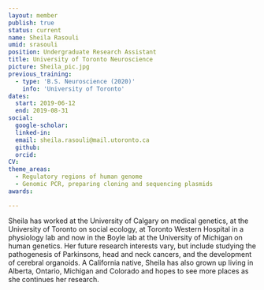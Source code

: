 ```yaml
---
layout: member
publish: true
status: current
name: Sheila Rasouli
umid: srasouli
position: Undergraduate Research Assistant
title: University of Toronto Neuroscience
picture: Sheila_pic.jpg
previous_training:
  - type: 'B.S. Neuroscience (2020)'
    info: 'University of Toronto'
dates:
  start: 2019-06-12
  end: 2019-08-31
social: 
  google-scholar: 
  linked-in: 
  email: sheila.rasouli@mail.utoronto.ca
  github:
  orcid:
CV: 
theme_areas:
  - Regulatory regions of human genome
  - Genomic PCR, preparing cloning and sequencing plasmids
awards:

---
```


Sheila has worked at the University of Calgary on medical genetics, at the University of Toronto on social ecology, at Toronto Western Hospital in a physiology lab and now in the Boyle lab at the University of Michigan on human genetics. Her future research interests vary, but include studying the pathogenesis of Parkinsons, head and neck cancers, and the development of cerebral organoids. A California native, Sheila has also grown up living in Alberta, Ontario, Michigan and Colorado and hopes to see more places as she continues her research.
